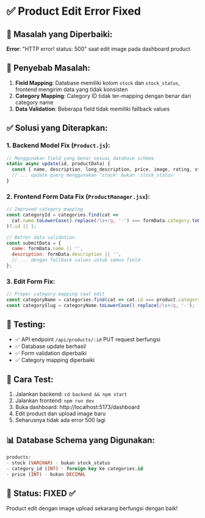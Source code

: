 # ✅ Product Edit Error Fixed

## 🐛 Masalah yang Diperbaiki:
**Error**: "HTTP error! status: 500" saat edit image pada dashboard product

## 🔧 Penyebab Masalah:
1. **Field Mapping**: Database memiliki kolom `stock` dan `stock_status`, frontend mengirim data yang tidak konsisten
2. **Category Mapping**: Category ID tidak ter-mapping dengan benar dari category name
3. **Data Validation**: Beberapa field tidak memiliki fallback values

## ✅ Solusi yang Diterapkan:

### 1. **Backend Model Fix** (`Product.js`):
```javascript
// Menggunakan field yang benar sesuai database schema
static async update(id, productData) {
  const { name, description, long_description, price, image, rating, stock, category_id, discount, whatsapp } = productData;
  // ... update query menggunakan 'stock' bukan 'stock_status'
}
```

### 2. **Frontend Form Data Fix** (`ProductManager.jsx`):
```javascript
// Improved category mapping
const categoryId = categories.find(cat => 
  cat.name.toLowerCase().replace(/\s+/g, '-') === formData.category.toLowerCase()
)?.id || 1;

// Better data validation
const submitData = {
  name: formData.name || '',
  description: formData.description || '',
  // ... dengan fallback values untuk semua field
};
```

### 3. **Edit Form Fix**:
```javascript
// Proper category mapping saat edit
const categoryName = categories.find(cat => cat.id === product.category_id)?.name || '';
const categorySlug = categoryName.toLowerCase().replace(/\s+/g, '-');
```

## 🧪 Testing:
- ✅ API endpoint `/api/products/:id` PUT request berfungsi
- ✅ Database update berhasil
- ✅ Form validation diperbaiki
- ✅ Category mapping diperbaiki

## 🚀 Cara Test:
1. Jalankan backend: `cd backend && npm start`
2. Jalankan frontend: `npm run dev`
3. Buka dashboard: http://localhost:5173/dashboard
4. Edit product dan upload image baru
5. Seharusnya tidak ada error 500 lagi

## 📊 Database Schema yang Digunakan:
```sql
products:
- stock (VARCHAR) - bukan stock_status
- category_id (INT) - foreign key ke categories.id
- price (INT) - bukan DECIMAL
```

## 🎉 Status: **FIXED** ✅
Product edit dengan image upload sekarang berfungsi dengan baik!